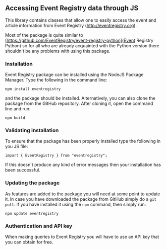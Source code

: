 ## Accessing Event Registry data through JS


This library contains classes that allow one to easily access the event and article information from Event Registry (http://eventregistry.org).

Most of the package is quite similar to [https://github.com/EventRegistry/event-registry-python](Event Registry Python)  so for all who are already acquainted with the Python version there shouldn't be any problems with using this package.

### Installation

Event Registry package can be installed using the NodeJS Package Manager. Type the following in the command line:

`npm install eventregistry`

and the package should be installed. Alternatively, you can also clone the package from the GitHub repository. After cloning it, open the command line and run:

`npm build`

### Validating installation 

To ensure that the package has been properly installed type the following in you JS file:

`import { EventRegistry } from "eventregistry";`

If this doesn't produce any kind of error messages then your installation has been successful.

### Updating the package

As features are added to the package you will need at some point to update it. In case you have downloaded the package from GitHub simply do a `git pull`. If you have installed it using the `npm` command, then simply run:

`npm update eventregistry`

### Authentication and API key

When making queries to Event Registry you will have to use an API key that you can obtain for free. 
